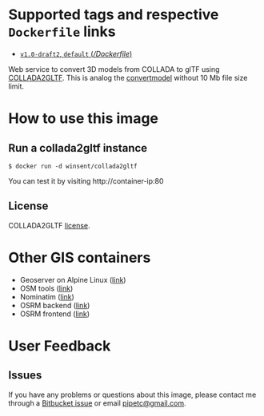 # Supported tags and respective `Dockerfile` links #

- [`v1.0-draft2`, `default` (*/Dockerfile*)](https://bitbucket.org/ololoteam/collada_converter/src/default)

Web service to convert 3D models from COLLADA to glTF using [COLLADA2GLTF](https://github.com/KhronosGroup/glTF). This is analog the [convertmodel](https://cesiumjs.org/convertmodel.html) without 10 Mb file size limit.


# How to use this image #
## Run a collada2gltf instance ##

```
$ docker run -d winsent/collada2gltf

```
You can test it by visiting http://container-ip:80


## License ##
COLLADA2GLTF [license](https://github.com/KhronosGroup/glTF/blob/v1.0-draft2/LICENSE.md).

# Other GIS containers

* Geoserver on Alpine Linux ([link](https://hub.docker.com/r/winsent/geoserver-alpine/))
* OSM tools ([link](https://hub.docker.com/r/cartography/osmtools/))
* Nominatim ([link](https://hub.docker.com/r/cartography/nominatim-docker/))
* OSRM backend ([link](https://hub.docker.com/r/cartography/osrm-backend-docker/))
* OSRM frontend ([link](https://hub.docker.com/r/cartography/osrm-frontend-docker/))


# User Feedback

## Issues

If you have any problems or questions about this image, please contact me through a [Bitbucket issue](https://bitbucket.org/ololoteam/collada_converter/issues) or email [pipetc@gmail.com](mailto:pipetc@gmail.com).